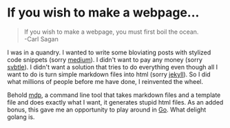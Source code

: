 If you wish to make a webpage...
==========

>  If you wish to make a webpage, you must first boil the ocean.  
>  -Carl Sagan

I was in a quandry. I wanted to write some bloviating posts with stylized code snippets (sorry [medium](https://medium.com)). I didn't want to pay any money (sorry [svbtle](https://svbtle.com/)). I didn't want a solution that tries to do everything even though all I want to do is turn simple markdown files into html (sorry [jekyll](http://jekyllrb.com/)). So I did what millions of people before me have done, I reinvented the wheel.  
  
Behold [mdp](https://github.com/mmaelzer/mdp), a command line tool that takes markdown files and a template file and does exactly what I want, it generates stupid html files. As an added bonus, this gave me an opportunity to play around in [Go](https://golang.org/). What delight golang is.
